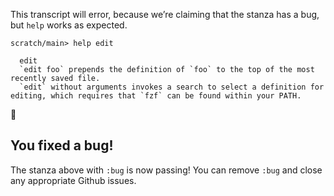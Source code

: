This transcript will error, because we’re claiming that the stanza has a bug, but `help` works as expected.

``` ucm :bug
scratch/main> help edit

  edit
  `edit foo` prepends the definition of `foo` to the top of the most recently saved file.
  `edit` without arguments invokes a search to select a definition for editing, which requires that `fzf` can be found within your PATH.
```

🎉

## You fixed a bug\!

The stanza above with `:bug` is now passing\! You can remove `:bug` and close any appropriate Github issues.
